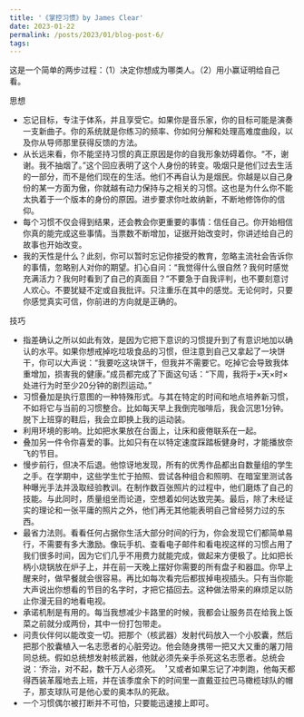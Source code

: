 ```yaml
---
title: '《掌控习惯》by James Clear'
date: 2023-01-22
permalink: /posts/2023/01/blog-post-6/
tags:
---
```


这是一个简单的两步过程：（1）决定你想成为哪类人。（2）用小赢证明给自己看。

思想
- 忘记目标，专注于体系，并且享受它。如果你是音乐家，你的目标可能是演奏一支新曲子。你的系统就是你练习的频率、你如何分解和处理高难度曲段，以及你从导师那里获得反馈的方法。
- 从长远来看，你不能坚持习惯的真正原因是你的自我形象妨碍着你。“不，谢谢。我不抽烟了。”这个回应表明了这个人身份的转变。吸烟只是他们过去生活的一部分，而不是他们现在的生活。他们不再自认为是烟民。你越是以自己身份的某一方面为傲，你就越有动力保持与之相关的习惯。这也是为什么你不能太执着于一个版本的身份的原因。进步要求你吐故纳新，不断地修饰你的信仰。
- 每个习惯不仅会得到结果，还会教会你更重要的事情：信任自己。你开始相信你真的能完成这些事情。当票数不断增加，证据开始改变时，你讲述给自己的故事也开始改变。
- 我的天性是什么？此刻，你可以暂时忘记你接受的教育，忽略主流社会告诉你的事情，忽略别人对你的期望。扪心自问：“我觉得什么很自然？我何时感觉充满活力？我何时看到了自己的真面目？”不要急于自我评判，也不要刻意讨人欢心。不要犹疑不定或自我批评。只注重乐在其中的感觉。无论何时，只要你感觉真实可信，你前进的方向就是正确的。

技巧
- 指差确认之所以如此有效，是因为它把下意识的习惯提升到了有意识地加以确认的水平。如果你想戒掉吃垃圾食品的习惯，但注意到自己又拿起了一块饼干，你可以大声说：“我要吃这块饼干，但我并不需要它。吃掉它会导致我体重增加，损害我的健康。”成员都完成了下面这句话：“下周，我将于×天×时×处进行为时至少20分钟的剧烈运动。”
- 习惯叠加是执行意图的一种特殊形式。与其在特定的时间和地点培养新习惯，不如将它与当前的习惯整合。比如每天早上我倒完咖啡后，我会沉思1分钟。脱下上班穿的鞋后，我会立即换上我的运动装。
- 利用环境的影响。比如把水果放在台面上，让床和疲倦联系在一起。
- 叠加另一件令你喜爱的事。比如只有在以特定速度踩踏板健身时，才能播放奈飞的节目。
- 慢步前行，但决不后退。他惊讶地发现，所有的优秀作品都出自数量组的学生之手。在学期中，这些学生忙于拍照、尝试各种组合和照明、在暗室里测试各种曝光手法并汲取经验教训。在制作数百张照片的过程中，他们磨炼了自己的技能。与此同时，质量组坐而论道，空想着如何达致完美。最后，除了未经证实的理论和一张平庸的照片之外，他们再无其他能表明自己曾经努力过的东西。
- 最省力法则。看看任何占据你生活大部分时间的行为，你会发现它们都简单易行，不需要有多大激励。像玩手机、查看电子邮件和看电视这样的习惯占用了我们很多时间，因为它们几乎不用费力就能完成，做起来方便极了。比如把长柄小烧锅放在炉子上，并在前一天晚上摆好你需要的所有盘子和器皿。你早上醒来时，做早餐就会很容易。再比如每次看完后都拔掉电视插头。只有当你能大声说出你想看的节目的名字时，才把它插回去。这种做法带来的麻烦足以防止你漫无目的地看电视。
- 承诺机制是有用的。每当我想减少卡路里的时候，我都会让服务员在给我上饭菜之前就分成两份，其中一份打包带走。
- 问责伙伴何以能改变一切。把那个（核武器）发射代码放入一个小胶囊，然后把那个胶囊植入一名志愿者的心脏旁边。他会随身携带一把又大又重的屠刀陪同总统。假如总统想发射核武器，他就必须先亲手杀死这名志愿者。总统会说：‘乔治，对不起，数千万人必须死。︐又或者如果忘记了冲刺跑，他每天都得西装革履地去上班，并在该季度余下的时间里一直戴亚拉巴马橄榄球队的帽子，那支球队可是他心爱的奥本队的死敌。
- 一个习惯偶尔被打断并不可怕，只要能迅速接上即可。














